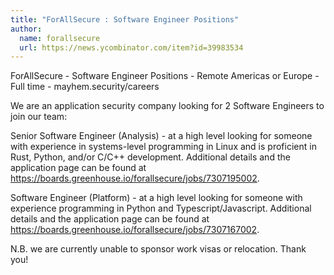 ```yaml
---
title: "ForAllSecure : Software Engineer Positions"
author:
  name: forallsecure
  url: https://news.ycombinator.com/item?id=39983534
---
```

ForAllSecure - Software Engineer Positions - Remote Americas or Europe - Full time - mayhem.security&#x2F;careers

We are an application security company looking for 2 Software Engineers to join our team:

Senior Software Engineer (Analysis) - at a high level looking for someone with experience in systems-level programming in Linux and is proficient in Rust, Python, and&#x2F;or C&#x2F;C++ development. Additional details and the application page can be found at <a href="https:&#x2F;&#x2F;boards.greenhouse.io&#x2F;forallsecure&#x2F;jobs&#x2F;7307195002" rel="nofollow">https:&#x2F;&#x2F;boards.greenhouse.io&#x2F;forallsecure&#x2F;jobs&#x2F;7307195002</a>.

Software Engineer (Platform) - at a high level looking for someone with experience programming in Python and Typescript&#x2F;Javascript. Additional details and the application page can be found at <a href="https:&#x2F;&#x2F;boards.greenhouse.io&#x2F;forallsecure&#x2F;jobs&#x2F;7307167002" rel="nofollow">https:&#x2F;&#x2F;boards.greenhouse.io&#x2F;forallsecure&#x2F;jobs&#x2F;7307167002</a>.

N.B. we are currently unable to sponsor work visas or relocation. Thank you!

